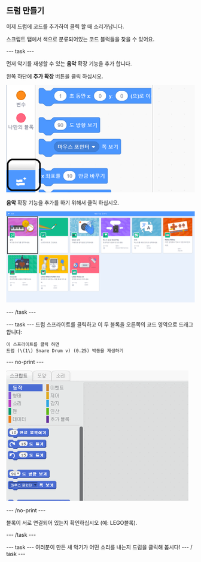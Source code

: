 ## 드럼 만들기

이제 드럼에 코드를 추가하여 클릭 할 때 소리가납니다.

스크립트 탭에서 색으로 분류되어있는 코드 블럭들을 찾을 수 있어요.

\--- task \---

먼저 악기를 재생할 수 있는 **음악** 확장 기능을 추가 합니다.

왼쪽 하단에 **추가 확장** 버튼을 클릭 하십시오.

![강조된 확장 버튼 추가합니다](images/add-extension-annotated.png)

**음악** 확장 기능을 추가를 하기 위해서 클릭 하십시오.

![강조된 음악 확장](images/click-music-annotated.png)

\--- /task \---

\--- task \--- 드럼 스프라이트를 클릭하고 이 두 블록을 오른쪽의 코드 영역으로 드래그합니다:

```blocks3
이 스프라이트를 클릭 하면
드럼 (\(1\) Snare Drum v) (0.25) 박동을 재생하기
```

\--- no-print \---

![스크린샷](images/connect-block.gif)

\--- /no-print \---

블록이 서로 연결되어 있는지 확인하십시오 (예: LEGO블록).

\--- /task \---

\--- task \--- 여러분이 만든 새 악기가 어떤 소리를 내는지 드럼을 클릭해 봅시다! \--- / task \---
